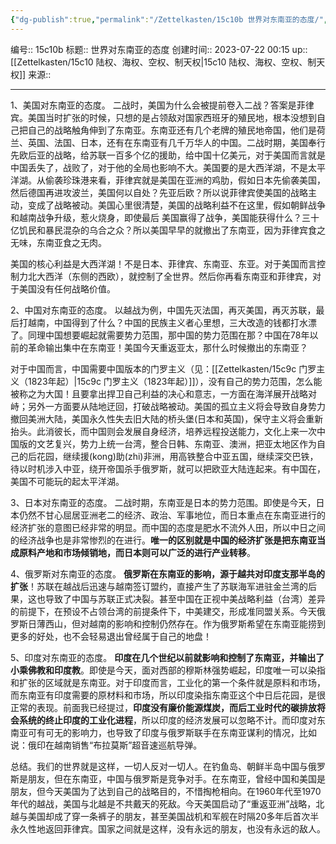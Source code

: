 ```yaml
---
{"dg-publish":true,"permalink":"/Zettelkasten/15c10b 世界对东南亚的态度/","dgPassFrontmatter":true}
---
```


编号:: 15c10b
标题:: 世界对东南亚的态度
创建时间:: 2023-07-22 00:15
up:: [[Zettelkasten/15c10 陆权、海权、空权、制天权\|15c10 陆权、海权、空权、制天权]]
来源:: 

---

1、美国对东南亚的态度。 二战时，美国为什么会被提前卷入二战？答案是菲律宾。美国当时扩张的时候，只想的是占领敌对国家西班牙的殖民地，根本没想到自己把自己的战略触角伸到了东南亚。东南亚还有几个老牌的殖民地帝国，他们是荷兰、英国、法国、日本，还有在东南亚有几千万华人的中国。二战时期，美国奉行先欧后亚的战略，给苏联一百多个亿的援助，给中国十亿美元，对于美国而言就是中国丢失了，战败了，对于他的全局也影响不大。美国要的是大西洋湖，不是太平洋湖。从偷袭珍珠港来看，菲律宾就是美国在亚洲的鸡肋，假如日本先偷袭美国，然后德国再进攻波兰，美国何以自处？先亚后欧？所以说菲律宾使美国的战略主动，变成了战略被动。美国心里很清楚，美国的战略利益不在这里，假如朝鲜战争和越南战争升级，惹火烧身，即使最后 美国赢得了战争，美国能获得什么？三十亿饥民和暴民混杂的乌合之众？所以美国早早的就撤出了东南亚，因为菲律宾食之无味，东南亚食之无肉。

美国的核心利益是大西洋湖！不是日本、菲律宾、东南亚、东亚。对于美国而言控制力北大西洋（东侧的西欧），就控制了全世界。然后你再看东南亚和菲律宾，对于美国没有任何战略价值。

2、中国对东南亚的态度。 以越战为例，中国先灭法国，再灭美国，再灭苏联，最后打越南，中国得到了什么？中国的民族主义者心里想，三大改造的钱都打水漂了。同理中国想要崛起就需要势力范围，那中国的势力范围在那？中国在78年以前的革命输出集中在东南亚！美国今天重返亚太，那什么时候撤出的东南亚？

对于中国而言，中国需要中国版本的门罗主义（见：[[Zettelkasten/15c9c 门罗主义（1823年起）\|15c9c 门罗主义（1823年起）]]），没有自己的势力范围，怎么能被称之为大国！且要拿出捍卫自己利益的决心和意志，一方面在海洋展开战略对峙；另外一方面要从陆地迂回，打破战略被动。美国的孤立主义将会导致自身势力撤回美洲大陆，美国永久性失去旧大陆的桥头堡(日本和英国)，保守主义将会重新抬头。此消彼长，而中国则会发展自身经济，培养远程投送能力，文化上来一次中国版的文艺复兴，势力上统一台湾，整合日韩、东南亚、澳洲，把亚太地区作为自己的后花园，继续援(kong)助(zhi)非洲，用高铁整合中亚五国，继续深交巴铁，待以时机涉入中亚，绕开帝国杀手俄罗斯，就可以把欧亚大陆连起来。有中国在，美国不可能玩的起太平洋湖。

3、日本对东南亚的态度。 二战时期，东南亚是日本的势力范围。即使是今天，日本仍然不甘心屈居亚洲老二的经济、政治、军事地位，而日本重点在东南亚进行的经济扩张的意图已经非常的明显。而中国的态度是肥水不流外人田，所以中日之间的经济战争也是非常惨烈的在进行。**唯一的区别就是中国的经济扩张是把东南亚当成原料产地和市场倾销地，而日本则可以广泛的进行产业转移**。

4、俄罗斯对东南亚的态度。 **俄罗斯在东南亚的影响，源于越共对印度支那半岛的扩张**！苏联在越战后迅速与越南签订盟约，直接产生了苏联海军进驻金兰湾的后果，这也导致了中国与苏联正式决裂。甚至中国在正视中美战略利益（台湾）差异的前提下，在预设不占领台湾的前提条件下，中美建交，形成准同盟关系。今天俄罗斯日薄西山，但对越南的影响和控制仍然存在。作为俄罗斯希望在东南亚能捞到更多的好处，也不会轻易退出曾经属于自己的地盘！

5、印度对东南亚的态度。 **印度在几个世纪以前就影响和控制了东南亚，并输出了小乘佛教和印度教**。即使是今天，面对西部的穆斯林强势崛起，印度唯一可以染指和扩张的区域就是东南亚。对于印度而言，工业化的第一个条件就是原料和市场，而东南亚有印度需要的原材料和市场，所以印度染指东南亚这个中日后花园，是很正常的表现。前面我已经提过，**印度没有廉价能源煤炭，而后工业时代的碳排放将会系统的终止印度的工业化进程**，所以印度的经济发展可以忽略不计。而印度对东南亚可有可无的影响力，也导致了印度与俄罗斯联手在东南亚谋利的情况，比如说：俄印在越南销售“布拉莫斯”超音速巡航导弹。

总结。我们的世界就是这样，一切人反对一切人。在钓鱼岛、朝鲜半岛中国与俄罗斯是朋友，但在东南亚，中国与俄罗斯是竞争对手。在东南亚，曾经中国和美国是朋友，但今天美国为了达到自己的战略目的，不惜掏枪相向。在1960年代至1970年代的越战，美国与北越是不共戴天的死敌。今天美国启动了“重返亚洲”战略，北越与美国却成了穿一条裤子的朋友，甚至美国战机和军舰在时隔20多年后首次半永久性地返回菲律宾。国家之间就是这样，没有永远的朋友，也没有永远的敌人。